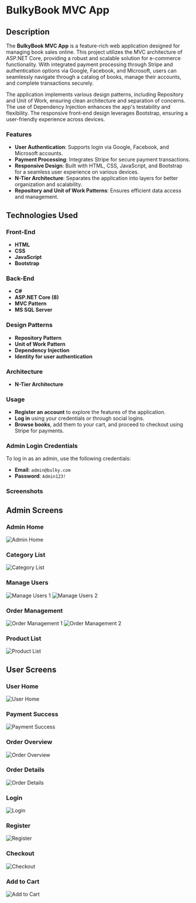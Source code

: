 # BulkyBook MVC App

## Description

The **BulkyBook MVC App** is a feature-rich web application designed for managing book sales online. This project utilizes the MVC architecture of ASP.NET Core, providing a robust and scalable solution for e-commerce functionality. With integrated payment processing through Stripe and authentication options via Google, Facebook, and Microsoft, users can seamlessly navigate through a catalog of books, manage their accounts, and complete transactions securely.

The application implements various design patterns, including Repository and Unit of Work, ensuring clean architecture and separation of concerns. The use of Dependency Injection enhances the app's testability and flexibility. The responsive front-end design leverages Bootstrap, ensuring a user-friendly experience across devices.

### Features

- **User Authentication**: Supports login via Google, Facebook, and Microsoft accounts.
- **Payment Processing**: Integrates Stripe for secure payment transactions.
- **Responsive Design**: Built with HTML, CSS, JavaScript, and Bootstrap for a seamless user experience on various devices.
- **N-Tier Architecture**: Separates the application into layers for better organization and scalability.
- **Repository and Unit of Work Patterns**: Ensures efficient data access and management.

## Technologies Used

### Front-End
- **HTML**
- **CSS**
- **JavaScript**
- **Bootstrap**

### Back-End
- **C#**
- **ASP.NET Core (8)**
- **MVC Pattern**
- **MS SQL Server**

### Design Patterns
- **Repository Pattern**
- **Unit of Work Pattern**
- **Dependency Injection**
- **Identity for user authentication**

### Architecture
- **N-Tier Architecture**

### Usage
- **Register an account** to explore the features of the application.
- **Log in** using your credentials or through social logins.
- **Browse books**, add them to your cart, and proceed to checkout using Stripe for payments.

### Admin Login Credentials
To log in as an admin, use the following credentials:
- **Email**: `admin@bulky.com`
- **Password**: `Admin123!`

### Screenshots
## Admin Screens

### Admin Home
![Admin Home](ProjectImages/AdminHome.png)

### Category List
![Category List](ProjectImages/categoryList.png)

### Manage Users
![Manage Users 1](ProjectImages/manageuser1.png)
![Manage Users 2](ProjectImages/managuser2.png)

### Order Management
![Order Management 1](ProjectImages/orderManage1.png)
![Order Management 2](ProjectImages/ordermanage2.png)

### Product List
![Product List](ProjectImages/productList.png)

## User Screens

### User Home
![User Home](ProjectImages/UserHome.png)

### Payment Success
![Payment Success](ProjectImages/paymentsucsses.png)

### Order Overview
![Order Overview](ProjectImages/order.png)

### Order Details
![Order Details](ProjectImages/DETAILS.png)

### Login
![Login](ProjectImages/login.png)

### Register
![Register](ProjectImages/register.png)

### Checkout
![Checkout](ProjectImages/checkout.png)

### Add to Cart
![Add to Cart](ProjectImages/addtocart.png)
